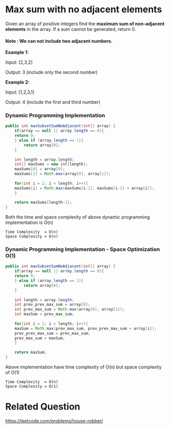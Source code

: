 # Max sum with no adjacent elements
Given an array of positive integers find the **maximum sum of non-adjacent elements** in the array. If a sum cannot be generated, return 0.

#### Note : We can not include two adjacent numbers.


**Example 1:**

Input: [2,3,2]

Output: 3 (include only the second number)

**Example 2:**

Input: [1,2,3,1]

Output: 4 (include the first and third number)


### Dynamic Programming Implementation

```java
public int maxSubsetSumNoAdjacent(int[] array) {
    if(array == null || array.length == 0){
	return 0;
    } else if (array.length == 1){
        return array[0];
    } 
        
    int length = array.length;
    int[] maxSums = new int[length];
    maxSums[0] = array[0];
    maxSums[1] = Math.max(array[0], array[1]);
			
    for(int i = 2; i < length; i++){
	maxSums[i] = Math.max(maxSums[i-1], maxSums[i-2] + array[i]);
    }
		
    return maxSums[length-1];
}
```

Both the time and space complexity of above dynamic programming implementation is O(n)
```
Time Complexity  = O(n)
Space Complexity = O(n)
```

### Dynamic Programming Implementation - Space Optimization O(1)

```java
public int maxSubsetSumNoAdjacent(int[] array) {
    if(array == null || array.length == 0){
	return 0;
    } else if (array.length == 1){
        return array[0];
    } 
        
    int length = array.length;
    int prev_prev_max_sum = array[0];
    int prev_max_sum = Math.max(array[0], array[1]);	
    int maxSum = prev_max_sum;
    
    for(int i = 2; i < length; i++){
	maxSum = Math.max(prev_max_sum, prev_prev_max_sum + array[i]);
	prev_prev_max_sum = prev_max_sum;
	prev_max_sum = maxSum;
    }
		
    return maxSum;
}
```

Above implementation have time complexity of O(n) but space complexity of O(1)
```
Time Complexity  = O(n)
Space Complexity = O(1)
```


# Related Question 
https://leetcode.com/problems/house-robber/
